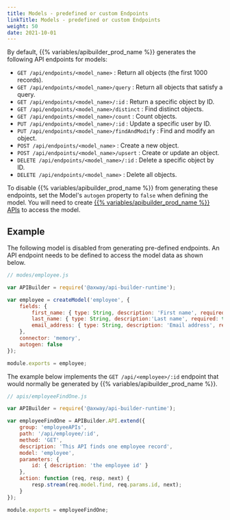 ```yaml
---
title: Models - predefined or custom Endpoints
linkTitle: Models - predefined or custom Endpoints
weight: 50
date: 2021-10-01
---
```


By default, {{% variables/apibuilder_prod_name %}} generates the following API endpoints for models:

* `GET /api/endpoints/<model_name>` : Return all objects (the first 1000 records).
* `GET /api/endpoints/<model_name>/query` : Return all objects that satisfy a query.
* `GET /api/endpoints/<model_name>/:id` : Return a specific object by ID.
* `GET /api/endpoints/<model_name>/distinct` : Find distinct objects.
* `GET /api/endpoints/<model_name>/count` : Count objects.
* `PUT /api/endpoints/<model_name>/:id` : Update a specific user by ID.
* `PUT /api/endpoints/<model_name>/findAndModify` : Find and modify an object.
* `POST /api/endpoints/<model_name>` : Create a new object.
* `POST /api/endpoints/<model_name>/upsert` : Create or update an object.
* `DELETE /api/endpoints/<model_name>/:id` : Delete a specific object by ID.
* `DELETE /api/endpoints/<model_name>` : Delete all objects.

To disable {{% variables/apibuilder_prod_name %}} from generating these endpoints, set the Model's `autogen` property to `false` when defining the model. You will need to create [{{% variables/apibuilder_prod_name %}} APIs](/docs/developer_guide/apis/) to access the model.

## Example

The following model is disabled from generating pre-defined endpoints. An API endpoint needs to be defined to access the model data as shown below.

```javascript
// modes/employee.js

var APIBuilder = require('@axway/api-builder-runtime');

var employee = createModel('employee', {
    fields: {
        first_name: { type: String, description: 'First name', required: true },
        last_name: { type: String, description:'Last name', required: true },
        email_address: { type: String, description: 'Email address', required: true }
    },
    connector: 'memory',
    autogen: false
});

module.exports = employee;
```

The example below implements the `GET /api/<employee>/:id` endpoint that would normally be generated by {{% variables/apibuilder_prod_name %}}.

```javascript
// apis/employeeFindOne.js

var APIBuilder = require('@axway/api-builder-runtime');

var employeeFindOne = APIBuilder.API.extend({
    group: 'employeeAPIs',
    path: '/api/employee/:id',
    method: 'GET',
    description: 'This API finds one employee record',
    model: 'employee',
    parameters: {
        id: { description: 'the employee id' }
    },
    action: function (req, resp, next) {
        resp.stream(req.model.find, req.params.id, next);
    }
});

module.exports = employeeFindOne;
```
